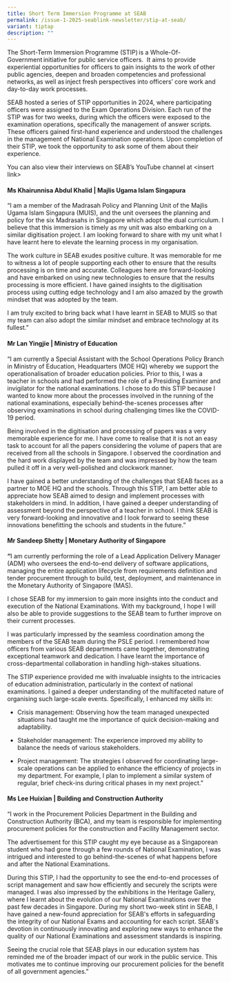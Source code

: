 ```yaml
---
title: Short Term Immersion Programme at SEAB
permalink: /issue-1-2025-seablink-newsletter/stip-at-seab/
variant: tiptap
description: ""
---
```

<p>The Short-Term Immersion Programme (STIP) is a Whole-Of-Government initiative
for public service officers.&nbsp; It aims to provide experiential opportunities
for officers to gain insights to the work of other public agencies, deepen
and broaden competencies and professional networks, as well as inject fresh
perspectives into officers’ core work and day-to-day work processes. &nbsp;</p>
<p>SEAB hosted a series of STIP opportunities in 2024, where participating
officers were assigned to the Exam Operations Division. Each run of the
STIP was for two weeks, during which the officers were exposed to the examination
operations, specifically the management of answer scripts. These officers
gained first-hand experience and understood the challenges in the management
of National Examination operations. Upon completion of their STIP, we took
the opportunity to ask some of them about their experience.&nbsp;&nbsp;</p>
<p>You can also view their interviews on SEAB’s YouTube channel at &lt;insert
link&gt;</p>
<p></p>
<h4><strong>Ms Khairunnisa Abdul Khalid | Majlis Ugama Islam Singapura</strong>&nbsp;</h4>
<p>“I am a member of the Madrasah Policy and Planning Unit of the Majlis
Ugama Islam Singapura (MUIS), and the unit oversees the planning and policy
for the six Madrasahs in Singapore which adopt the dual curriculum. I believe
that this immersion is timely as my unit was also embarking on a similar
digitisation project. I am looking forward to share with my unit what I
have learnt here to elevate the learning process in my organisation.&nbsp;</p>
<p>The work culture in SEAB exudes positive culture. It was memorable for
me to witness a lot of people supporting each other to ensure that the
results processing is on time and accurate. Colleagues here are forward-looking
and have embarked on using new technologies to ensure that the results
processing is more efficient. I have gained insights to the digitisation
process using cutting edge technology and I am also amazed by the growth
mindset that was adopted by the team.&nbsp;</p>
<p>I am truly excited to bring back what I have learnt in SEAB to MUIS so
that my team can also adopt the similar mindset and embrace technology
at its fullest.”&nbsp;</p>
<p></p>
<h4><strong>Mr Lan Yingjie | Ministry of Education</strong>&nbsp;</h4>
<p>“I am currently a Special Assistant with the School Operations Policy
Branch in Ministry of Education, Headquarters (MOE HQ) whereby we support
the operationalisation of broader education policies. Prior to this, I
was a teacher in schools and had performed the role of a Presiding Examiner
and invigilator for the national examinations. I chose to do this STIP
because I wanted to know more about the processes involved in the running
of the national examinations, especially behind-the-scenes processes after
observing examinations in school during challenging times like the COVID-19
period.  &nbsp;</p>
<p>Being involved in the digitisation and processing of papers was a very
memorable experience for me. I have come to realise that it is not an easy
task to account for all the papers considering the volume of papers that
are received from all the schools in Singapore. I observed the coordination
and the hard work displayed by the team and was impressed by how the team
pulled it off in a very well-polished and clockwork manner.  &nbsp;</p>
<p>I have gained a better understanding of the challenges that SEAB faces
as a partner to MOE HQ and the schools. Through this STIP, I am better
able to appreciate how SEAB aimed to design and implement processes with
stakeholders in mind. In addition, I have gained a deeper understanding
of assessment beyond the perspective of a teacher in school. I think SEAB
is very forward-looking and innovative and I look forward to seeing these
innovations benefitting the schools and students in the future.”&nbsp;</p>
<p></p>
<h4><strong>Mr Sandeep Shetty | Monetary Authority of Singapore&nbsp;</strong>&nbsp;</h4>
<p><strong>“</strong>I am currently performing the role of a Lead Application
Delivery Manager (ADM) who oversees the end-to-end delivery of software
applications, managing the entire application lifecycle from requirements
definition and tender procurement through to build, test, deployment, and
maintenance in the Monetary Authority of Singapore (MAS).&nbsp;&nbsp;</p>
<p>I chose SEAB for my immersion to gain more insights into the conduct and
execution of the National Examinations. With my background, I hope I will
also be able to provide suggestions to the SEAB team to further improve
on their current processes.</p>
<p>I was particularly impressed by the seamless coordination among the members
of the SEAB team during the PSLE period. I remembered how officers from
various SEAB departments came together, demonstrating exceptional teamwork
and dedication. I have learnt the importance of cross-departmental collaboration
in handling high-stakes situations.&nbsp;</p>
<p>The STIP experience provided me with invaluable insights to the intricacies
of education administration, particularly in the context of national examinations.
I gained a deeper understanding of the multifaceted nature of organising
such large-scale events. Specifically, I enhanced my skills in:&nbsp;</p>
<ul data-tight="true" class="tight">
<li>
<p>Crisis management: Observing how the team managed unexpected situations
had taught me the importance of quick decision-making and adaptability.&nbsp;</p>
</li>
<li>
<p>Stakeholder management: The experience improved my ability to balance
the needs of various stakeholders.&nbsp;</p>
</li>
<li>
<p>Project management: The strategies I observed for coordinating large-scale
operations can be applied to enhance the efficiency of projects in my department.
For example, I plan to implement a similar system of regular, brief check-ins
during critical phases in my next project.”&nbsp;&nbsp;</p>
</li>
</ul>
<p></p>
<h4><strong>Ms Lee Huixian</strong>&nbsp;| <strong>Building and Construction Authority</strong>&nbsp;</h4>
<p>“I work in the Procurement Policies Department in the Building and Construction
Authority (BCA), and my team is responsible for implementing procurement
policies for the construction and Facility Management sector.&nbsp;</p>
<p>The advertisement for this STIP caught my eye because as a Singaporean
student who had gone through a few rounds of National Examination, I was
intrigued and interested to go behind-the-scenes of what happens before
and after the National Examinations.&nbsp;</p>
<p>During this STIP, I had the opportunity to see the end-to-end processes
of script management and saw how efficiently and securely the scripts were
managed. I was also impressed by the exhibitions in the Heritage Gallery,
where I learnt about the evolution of our National Examinations over the
past few decades in Singapore. During my short two-week stint in SEAB,
I have gained a new-found appreciation for SEAB's efforts in safeguarding
the integrity of our National Exams and accounting for each script. SEAB's
devotion in continuously innovating and exploring new ways to enhance the
quality of our National Examinations and assessment standards is inspiring.&nbsp;</p>
<p>Seeing the crucial role that SEAB plays in our education system has reminded
me of the broader impact of our work in the public service. This motivates
me to continue improving our procurement policies for the benefit of all
government agencies.”&nbsp;</p>
<p></p>